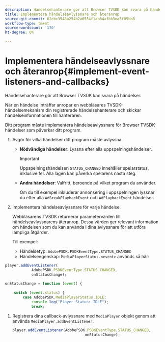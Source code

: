 ```yaml
---
description: Händelsehanterare gör att Browser TVSDK kan svara på händelser.
title: Implementera händelseavlyssnare och återanrop
source-git-commit: 02ebc3548a254b2a6554f1ab34afbb3ea5f09bb8
workflow-type: tm+mt
source-wordcount: '170'
ht-degree: 0%

---
```


# Implementera händelseavlyssnare och återanrop{#implement-event-listeners-and-callbacks}

Händelsehanterare gör att Browser TVSDK kan svara på händelser.

När en händelse inträffar anropar en webbläsares TVSDK-händelsemekanism din registrerade händelsehanterare och skickar händelseinformationen till hanteraren.

Ditt program måste implementera händelseavlyssnare för Browser TVSDK-händelser som påverkar ditt program.

1. Avgör för vilka händelser ditt program måste avlyssna.

   * **Nödvändiga händelser**: Lyssna efter alla uppspelningshändelser.

     >[!IMPORTANT]
     >
     >Uppspelningshändelsen `STATUS_CHANGED` innehåller spelarstatus, inklusive fel. Alla lägen kan påverka spelarens nästa steg.

   * **Andra händelser**: Valfritt, beroende på vilket program du använder.

     Om du till exempel inkluderar annonsering i uppspelningen lyssnar du efter alla `AdBreakPlaybackEvent` och `AdPlaybackEvent` händelser.

1. Implementera händelseavlyssnare för varje händelse.

   Webbläsarens TVSDK returnerar parametervärden till händelseavlyssnarens återanrop. Dessa värden ger relevant information om händelsen som du kan använda i dina avlyssnare för att utföra lämpliga åtgärder.

   Till exempel:

   * Händelsetyp: `AdobePSDK.PSDKEventType.STATUS_CHANGED`
   * Händelseegenskap: `MediaPlayerStatus.<event>` används så här:

```js
player.addEventListener( 
            AdobePSDK.PSDKEventType.STATUS_CHANGED,  
            onStatusChange); 
 
onStatusChange = function (event) { 
 
    switch (event.status) { 
        case AdobePSDK.MediaPlayerStatus.IDLE: 
            console.log("Player Status: IDLE"); 
            break;
```

1. Registrera dina callback-avlyssnare med `MediaPlayer` objekt genom att använda `MediaPlayer.addEventListener`.

   ```js
   player.addEventListener(AdobePSDK.PSDKEventType.STATUS_CHANGED,  
                                    onStatusChange);
   ```
